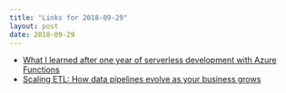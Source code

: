 ```yaml
---
title: "Links for 2018-09-29"
layout: post
date: 2018-09-29
---
```


* [What I learned after one year of serverless development with Azure Functions](https://read.acloud.guru/what-i-learned-after-one-year-of-serverless-development-with-azure-functions-962d8d675ba2)
* [Scaling ETL: How data pipelines evolve as your business grows](https://bytes.grubhub.com/scaling-etl-how-data-pipelines-evolve-as-your-business-grows-72ff6c744e6e)
